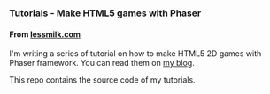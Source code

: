 ### Tutorials - Make HTML5 games with Phaser
#### From [lessmilk.com](http://www.lessmilk.com)

I'm writing a series of tutorial on how to make HTML5 2D games with Phaser framework.
You can read them on [my blog](http://blog.lessmilk.com).

This repo contains the source code of my tutorials.
